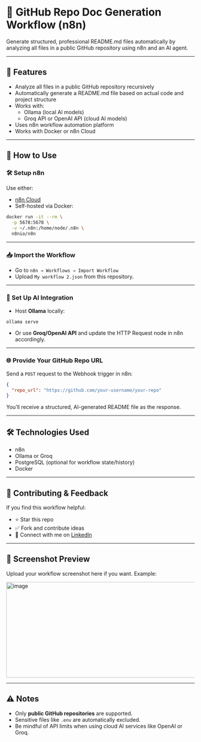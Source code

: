 
# 📄 GitHub Repo Doc Generation Workflow (n8n)

Generate structured, professional README.md files automatically by analyzing all files in a public GitHub repository using n8n and an AI agent.

---

## 🚀 Features

- Analyze all files in a public GitHub repository recursively
- Automatically generate a README.md file based on actual code and project structure
- Works with:
  - Ollama (local AI models)
  - Groq API or OpenAI API (cloud AI models)
- Uses n8n workflow automation platform
- Works with Docker or n8n Cloud

---

## 🎯 How to Use

### 🛠️ Setup n8n

Use either:

- [n8n Cloud](https://n8n.io/)
- Self-hosted via Docker:

```bash
docker run -it --rm \
  -p 5678:5678 \
  -v ~/.n8n:/home/node/.n8n \
  n8nio/n8n
````

---

### 📥 Import the Workflow

* Go to `n8n → Workflows → Import Workflow`
* Upload `My workflow 2.json` from this repository.

---

### 🤖 Set Up AI Integration

* Host **Ollama** locally:

```bash
ollama serve
```

* Or use **Groq/OpenAI API** and update the HTTP Request node in n8n accordingly.

---

### 🌐 Provide Your GitHub Repo URL

Send a `POST` request to the Webhook trigger in n8n:

```json
{
  "repo_url": "https://github.com/your-username/your-repo"
}
```

You’ll receive a structured, AI-generated README file as the response.

---

## 🛠️ Technologies Used

* n8n
* Ollama or Groq
* PostgreSQL (optional for workflow state/history)
* Docker

---

## 📢 Contributing & Feedback

If you find this workflow helpful:

* ⭐ Star this repo
* ✅ Fork and contribute ideas
* 💬 Connect with me on [LinkedIn](https://www.linkedin.com/in/adityasharma251610)

---

## 📸 Screenshot Preview

Upload your workflow screenshot here if you want.
Example:

<img width="1281" height="256" alt="image" src="https://github.com/user-attachments/assets/019110ba-4fd7-489e-b05c-cc54d9038090" />

---

## ⚠️ Notes

* Only **public GitHub repositories** are supported.
* Sensitive files like `.env` are automatically excluded.
* Be mindful of API limits when using cloud AI services like OpenAI or Groq.

```
```
